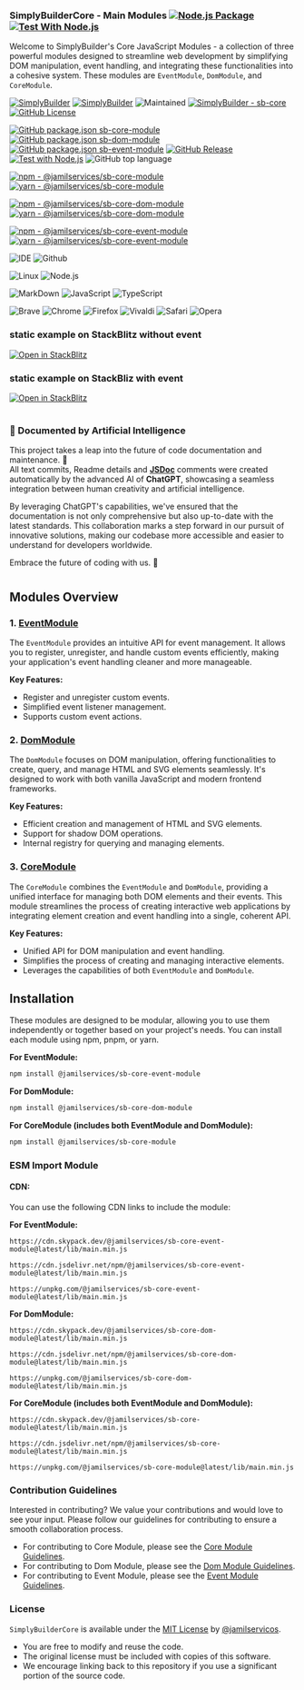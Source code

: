 ### SimplyBuilderCore - Main Modules  [![Node.js Package](https://github.com/SimplyBuilder/sb-core/actions/workflows/npm-publish.yml/badge.svg?event=workflow_dispatch)](https://github.com/SimplyBuilder/sb-core/actions/workflows/npm-publish.yml) [![Test With Node.js](https://github.com/SimplyBuilder/sb-core/actions/workflows/npm-test-publish.yml/badge.svg?event=workflow_dispatch)](https://github.com/SimplyBuilder/sb-core/actions/workflows/npm-test-publish.yml)

Welcome to SimplyBuilder's Core JavaScript Modules - a collection of three powerful modules designed to streamline web development by simplifying DOM manipulation, event handling, and integrating these functionalities into a cohesive system. These modules are `EventModule`, `DomModule`, and `CoreModule`.


[![SimplyBuilder](https://img.shields.io/badge/Author-Gerv%C3%A1sio_J%C3%BAnior-brightgreen?style=flat-square&color=%23fedcba)](https://github.com/jamilservicos)
[![SimplyBuilder](https://img.shields.io/badge/SimplyBuilder-Module-brightgreen?style=flat-square&label=SimplyBuilder&color=%23fedcba)](https://simplybuilder.github.io)
![Maintained](https://img.shields.io/badge/Maintained%3F-yes-green.svg)
[![SimplyBuilder - sb-core](https://img.shields.io/static/v1?label=SimplyBuilder&message=sb-core&color=blue&logo=github)](https://github.com/SimplyBuilder/sb-core)
[![GitHub License](https://img.shields.io/github/license/SimplyBuilder/sb-core)](https://github.com/SimplyBuilder/sb-core/blob/main/LICENSE)

[![GitHub package.json sb-core-module](https://img.shields.io/github/package-json/v/SimplyBuilder/sb-core?filename=core-module%2Fpackage.json&label=core%20module)](https://github.com/SimplyBuilder/sb-core/blob/main/core-module/package.json#L5)
[![GitHub package.json sb-dom-module](https://img.shields.io/github/package-json/v/SimplyBuilder/sb-core?filename=dom-module%2Fpackage.json&label=dom%20module)](https://github.com/SimplyBuilder/sb-core/blob/main/dom-module/package.json#L5)
[![GitHub package.json sb-event-module](https://img.shields.io/github/package-json/v/SimplyBuilder/sb-core?filename=event-module%2Fpackage.json&label=event%20module)](https://github.com/SimplyBuilder/sb-core/blob/main/event-module/package.json#L5)
[![GitHub Release](https://img.shields.io/github/v/release/SimplyBuilder/sb-core)](https://github.com/SimplyBuilder/sb-core/releases)
[![Test with Node.js](https://img.shields.io/badge/Node.js->=20_10-blue?logo=node.js&logoColor=white)](https://nodejs.org)
![GitHub top language](https://img.shields.io/github/languages/top/SimplyBuilder/sb-core)

[![npm - @jamilservices/sb-core-module](https://img.shields.io/badge/npm-%40jamilservices%2Fsb--core--module-blue?logo=npm&logoColor=white)](https://www.npmjs.com/package/@jamilservices/sb-core-module)
[![yarn - @jamilservices/sb-core-module](https://img.shields.io/badge/yarn-%40jamilservices%2Fsb--core--module-blue?logo=npm&logoColor=white)](https://yarnpkg.com/package/@jamilservices/sb-core-module)

[![npm - @jamilservices/sb-core-dom-module](https://img.shields.io/badge/npm-%40jamilservices%2Fsb--core--dom--module-blue?logo=npm&logoColor=white)](https://www.npmjs.com/package/@jamilservices/sb-core-dom-module)
[![yarn - @jamilservices/sb-core-dom-module](https://img.shields.io/badge/yarn-%40jamilservices%2Fsb--core--dom--module-blue?logo=npm&logoColor=white)](https://yarnpkg.com/package/@jamilservices/sb-core-dom-module)

[![npm - @jamilservices/sb-core-event-module](https://img.shields.io/badge/npm-%40jamilservices%2Fsb--core--event--module-blue?logo=npm&logoColor=white)](https://www.npmjs.com/package/@jamilservices/sb-core-event-module)
[![yarn - @jamilservices/sb-core-event-module](https://img.shields.io/badge/yarn-%40jamilservices%2Fsb--core--event--module-blue?logo=npm&logoColor=white)](https://yarnpkg.com/package/@jamilservices/sb-core-event-module)


![IDE](https://img.shields.io/badge/WebStorm-000000?logo=WebStorm&logoColor=white)
![Github](https://img.shields.io/badge/GitHub-100000?logo=github&logoColor=white)

![Linux](https://img.shields.io/badge/Ubuntu-E95420?logo=ubuntu&logoColor=white)
![Node.js](https://img.shields.io/badge/Node.js-43853D?logo=node.js&logoColor=white)

![MarkDown](https://img.shields.io/badge/Markdown-000000?logo=markdown&logoColor=white)
![JavaScript](https://img.shields.io/badge/JavaScript-323330?logo=javascript&logoColor=F7DF1E)
![TypeScript](https://img.shields.io/badge/TypeScript-007ACC?logo=typescript&logoColor=white)

![Brave](https://img.shields.io/badge/Brave-FF1B2D?logo=Brave&logoColor=white)
![Chrome](https://img.shields.io/badge/Chrome-4285F4?logo=Google-chrome&logoColor=white)
![Firefox](https://img.shields.io/badge/Firefox-FF7139?logo=Firefox-Browser&logoColor=white)
![Vivaldi](https://img.shields.io/badge/Vivaldi-EF3939?logo=Vivaldi&logoColor=white)
![Safari](https://img.shields.io/badge/Safari-FF1B2D?logo=Safari&logoColor=white)
![Opera](https://img.shields.io/badge/Opera-FF1B2D?logo=Opera&logoColor=white)

### static example on StackBlitz without event
[![Open in StackBlitz](https://developer.stackblitz.com/img/open_in_stackblitz.svg)](https://stackblitz.com/edit/stackblitz-starters-xlcwvj?embed=1&file=script.js&hideExplorer=1&hideNavigation=1)

### static example on StackBliz with event
[![Open in StackBlitz](https://developer.stackblitz.com/img/open_in_stackblitz.svg)](https://stackblitz.com/edit/stackblitz-starters-xlcwvj?embed=1&file=script.js&hideExplorer=1&hideNavigation=1)

#         
### 🤖 Documented by Artificial Intelligence

This project takes a leap into the future of code documentation and maintenance. 🚀            
All text commits, Readme details and **[JSDoc](https://jsdoc.app/)** comments were created automatically by the advanced AI of **ChatGPT**, showcasing a seamless integration between human creativity and artificial intelligence.

By leveraging ChatGPT's capabilities, we've ensured that the documentation is not only comprehensive but also up-to-date with the latest standards. This collaboration marks a step forward in our pursuit of innovative solutions, making our codebase more accessible and easier to understand for developers worldwide.

Embrace the future of coding with us. 🌟

#
## Modules Overview


### 1. [EventModule](/event-module)

The `EventModule` provides an intuitive API for event management. It allows you to register, unregister, and handle custom events efficiently, making your application's event handling cleaner and more manageable.

**Key Features:**

- Register and unregister custom events.
- Simplified event listener management.
- Supports custom event actions.


### 2. [DomModule](/dom-module)

The `DomModule` focuses on DOM manipulation, offering functionalities to create, query, and manage HTML and SVG elements seamlessly. It's designed to work with both vanilla JavaScript and modern frontend frameworks.

**Key Features:**

- Efficient creation and management of HTML and SVG elements.
- Support for shadow DOM operations.
- Internal registry for querying and managing elements.


### 3. [CoreModule](/core-module)

The `CoreModule` combines the `EventModule` and `DomModule`, providing a unified interface for managing both DOM elements and their events. This module streamlines the process of creating interactive web applications by integrating element creation and event handling into a single, coherent API.

**Key Features:**

- Unified API for DOM manipulation and event handling.
- Simplifies the process of creating and managing interactive elements.
- Leverages the capabilities of both `EventModule` and `DomModule`.


## Installation

These modules are designed to be modular, allowing you to use them independently or together based on your project's needs. You can install each module using npm, pnpm, or yarn.



**For EventModule:**

```bash
npm install @jamilservices/sb-core-event-module
```

**For DomModule:**

```bash
npm install @jamilservices/sb-core-dom-module
```

**For CoreModule (includes both EventModule and DomModule):**

```bash
npm install @jamilservices/sb-core-module
```

### ESM Import Module

#### CDN:
You can use the following CDN links to include the module:

**For EventModule:**

~~~text
https://cdn.skypack.dev/@jamilservices/sb-core-event-module@latest/lib/main.min.js

https://cdn.jsdelivr.net/npm/@jamilservices/sb-core-event-module@latest/lib/main.min.js

https://unpkg.com/@jamilservices/sb-core-event-module@latest/lib/main.min.js
~~~  


**For DomModule:**

~~~text
https://cdn.skypack.dev/@jamilservices/sb-core-dom-module@latest/lib/main.min.js

https://cdn.jsdelivr.net/npm/@jamilservices/sb-core-dom-module@latest/lib/main.min.js

https://unpkg.com/@jamilservices/sb-core-dom-module@latest/lib/main.min.js
~~~  

**For CoreModule (includes both EventModule and DomModule):**

~~~text
https://cdn.skypack.dev/@jamilservices/sb-core-module@latest/lib/main.min.js

https://cdn.jsdelivr.net/npm/@jamilservices/sb-core-module@latest/lib/main.min.js

https://unpkg.com/@jamilservices/sb-core-module@latest/lib/main.min.js
~~~  


### Contribution Guidelines

Interested in contributing? We value your contributions and would love to see your input. Please follow our guidelines for contributing to ensure a smooth collaboration process.
     
- For contributing to Core Module, please see the [Core Module Guidelines](/core-module/CONTRIBUTING.md).
- For contributing to Dom Module, please see the [Dom Module Guidelines](/dom-module/CONTRIBUTING.md).
- For contributing to Event Module, please see the [Event Module Guidelines](/event-module/CONTRIBUTING.md).

### License

`SimplyBuilderCore` is available under the [MIT License](/LICENSE) by [@jamilservicos](https://github.com/jamilservicos).

- You are free to modify and reuse the code.
- The original license must be included with copies of this software.
- We encourage linking back to this repository if you use a significant portion of the source code.